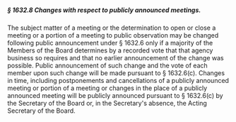 ##### § 1632.8 Changes with respect to publicly announced meetings. #####

The subject matter of a meeting or the determination to open or close a meeting or a portion of a meeting to public observation may be changed following public announcement under § 1632.6 only if a majority of the Members of the Board determines by a recorded vote that that agency business so requires and that no earlier announcement of the change was possible. Public announcement of such change and the vote of each member upon such change will be made pursuant to § 1632.6(c). Changes in time, including postponements and cancellations of a publicly announced meeting or portion of a meeting or changes in the place of a publicly announced meeting will be publicly announced pursuant to § 1632.6(c) by the Secretary of the Board or, in the Secretary's absence, the Acting Secretary of the Board.